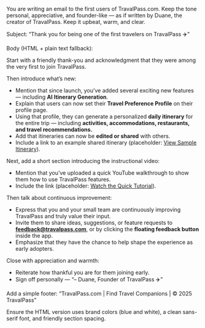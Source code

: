 You are writing an email to the first users of TravalPass.com. 
Keep the tone personal, appreciative, and founder-like — as if written by Duane, the creator of TravalPass. 
Keep it upbeat, warm, and clear. 

Subject: “Thank you for being one of the first travelers on TravalPass ✈️”

Body (HTML + plain text fallback):

Start with a friendly thank-you and acknowledgment that they were among the very first to join TravalPass.

Then introduce what’s new:
- Mention that since launch, you’ve added several exciting new features — including **AI Itinerary Generation**.
- Explain that users can now set their **Travel Preference Profile** on their profile page.
- Using that profile, they can generate a personalized **daily itinerary** for the entire trip — including **activities, accommodations, restaurants, and travel recommendations.**
- Add that itineraries can now be **edited or shared** with others.
- Include a link to an example shared itinerary (placeholder: [View Sample Itinerary](YOUR_ITINERARY_LINK_HERE)).

Next, add a short section introducing the instructional video:
- Mention that you’ve uploaded a quick YouTube walkthrough to show them how to use TravalPass features.
- Include the link (placeholder: [Watch the Quick Tutorial](YOUR_YOUTUBE_LINK_HERE)).

Then talk about continuous improvement:
- Express that you and your small team are continuously improving TravalPass and truly value their input.
- Invite them to share ideas, suggestions, or feature requests to **feedback@travalpass.com**, or by clicking the **floating feedback button** inside the app.
- Emphasize that they have the chance to help shape the experience as early adopters.

Close with appreciation and warmth:
- Reiterate how thankful you are for them joining early.
- Sign off personally — “– Duane, Founder of TravalPass ✈️”

Add a simple footer:
“TravalPass.com | Find Travel Companions | © 2025 TravalPass”

Ensure the HTML version uses brand colors (blue and white), a clean sans-serif font, and friendly section spacing.
